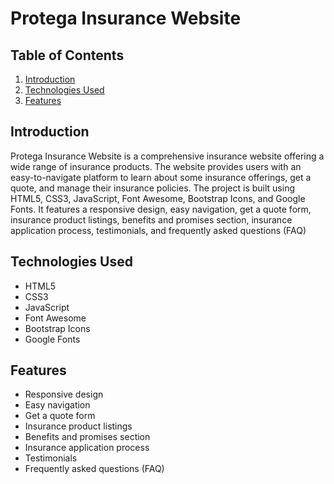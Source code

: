 # Protega Insurance Website

## Table of Contents
1. [Introduction](#introduction)
2. [Technologies Used](#technologies-used)
3. [Features](#features)

## Introduction
Protega Insurance Website is a comprehensive insurance website offering a wide range of insurance products. The website provides users with an easy-to-navigate platform to learn about some insurance offerings, get a quote, and manage their insurance policies. The project is built using HTML5, CSS3, JavaScript, Font Awesome, Bootstrap Icons, and Google Fonts. It features a responsive design, easy navigation, get a quote form, insurance product listings, benefits and promises section, insurance application process, testimonials, and frequently asked questions (FAQ)

## Technologies Used
- HTML5
- CSS3
- JavaScript
- Font Awesome
- Bootstrap Icons
- Google Fonts

## Features
- Responsive design
- Easy navigation
- Get a quote form
- Insurance product listings
- Benefits and promises section
- Insurance application process
- Testimonials
- Frequently asked questions (FAQ)
